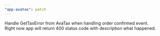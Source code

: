 ```yaml
---
"app-avatax": patch
---
```


Handle GetTaxError from AvaTax when handling order confirmed event. Right now app will return 400 status code with description what happened.
